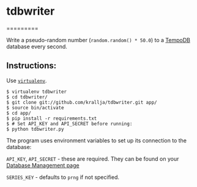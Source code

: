# tdbwriter
=========

Write a pseudo-random number (`random.random() * 50.0`) to a [TempoDB](https://tempo-db.com/) database every second.

## Instructions:

Use [`virtualenv`](http://www.virtualenv.org/en/latest/).

```batch
$ virtualenv tdbwriter
$ cd tdbwriter/
$ git clone git://github.com/krallja/tdbwriter.git app/
$ source bin/activate
$ cd app/
$ pip install -r requirements.txt
$ # Set API_KEY and API_SECRET before running:
$ python tdbwriter.py
```

The program uses environment variables to set up its connection to the database:

`API_KEY`, `API_SECRET` - these are required. They can be found on your [Database Management page](https://tempo-db.com/manage/)

`SERIES_KEY` - defaults to `prng` if not specified.
